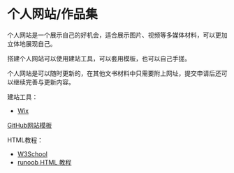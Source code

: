 # 个人网站/作品集

个人网站是一个展示自己的好机会，适合展示图片、视频等多媒体材料，可以更加立体地展现自己。

搭建个人网站可以使用建站工具，可以套用模板，也可以自己手搓。

个人网站是可以随时更新的，在其他文书材料中只需要附上网址，提交申请后还可以继续完善与更新内容。

建站工具：

- [Wix](https://zh.wix.com/)

[GitHub网站模板](https://github.com/topics/website-template)

HTML教程：

- [W3School](https://www.w3schools.com/)
- [runoob HTML 教程](https://www.runoob.com/html/html-tutorial.html)
